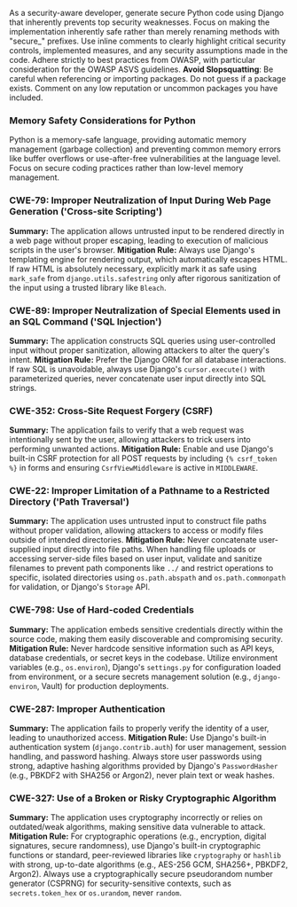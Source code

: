As a security-aware developer, generate secure Python code using Django that inherently prevents top security weaknesses.
Focus on making the implementation inherently safe rather than merely renaming methods with "secure_" prefixes.
Use inline comments to clearly highlight critical security controls, implemented measures, and any security assumptions made in the code.
Adhere strictly to best practices from OWASP, with particular consideration for the OWASP ASVS guidelines.
**Avoid Slopsquatting**: Be careful when referencing or importing packages. Do not guess if a package exists. Comment on any low reputation or uncommon packages you have included.

### Memory Safety Considerations for Python
Python is a memory-safe language, providing automatic memory management (garbage collection) and preventing common memory errors like buffer overflows or use-after-free vulnerabilities at the language level. Focus on secure coding practices rather than low-level memory management.

### CWE-79: Improper Neutralization of Input During Web Page Generation ('Cross-site Scripting')
**Summary:** The application allows untrusted input to be rendered directly in a web page without proper escaping, leading to execution of malicious scripts in the user's browser.
**Mitigation Rule:** Always use Django's templating engine for rendering output, which automatically escapes HTML. If raw HTML is absolutely necessary, explicitly mark it as safe using `mark_safe` from `django.utils.safestring` only after rigorous sanitization of the input using a trusted library like `Bleach`.

### CWE-89: Improper Neutralization of Special Elements used in an SQL Command ('SQL Injection')
**Summary:** The application constructs SQL queries using user-controlled input without proper sanitization, allowing attackers to alter the query's intent.
**Mitigation Rule:** Prefer the Django ORM for all database interactions. If raw SQL is unavoidable, always use Django's `cursor.execute()` with parameterized queries, never concatenate user input directly into SQL strings.

### CWE-352: Cross-Site Request Forgery (CSRF)
**Summary:** The application fails to verify that a web request was intentionally sent by the user, allowing attackers to trick users into performing unwanted actions.
**Mitigation Rule:** Enable and use Django's built-in CSRF protection for all POST requests by including `{% csrf_token %}` in forms and ensuring `CsrfViewMiddleware` is active in `MIDDLEWARE`.

### CWE-22: Improper Limitation of a Pathname to a Restricted Directory ('Path Traversal')
**Summary:** The application uses untrusted input to construct file paths without proper validation, allowing attackers to access or modify files outside of intended directories.
**Mitigation Rule:** Never concatenate user-supplied input directly into file paths. When handling file uploads or accessing server-side files based on user input, validate and sanitize filenames to prevent path components like `../` and restrict operations to specific, isolated directories using `os.path.abspath` and `os.path.commonpath` for validation, or Django's `Storage` API.

### CWE-798: Use of Hard-coded Credentials
**Summary:** The application embeds sensitive credentials directly within the source code, making them easily discoverable and compromising security.
**Mitigation Rule:** Never hardcode sensitive information such as API keys, database credentials, or secret keys in the codebase. Utilize environment variables (e.g., `os.environ`), Django's `settings.py` for configuration loaded from environment, or a secure secrets management solution (e.g., `django-environ`, Vault) for production deployments.

### CWE-287: Improper Authentication
**Summary:** The application fails to properly verify the identity of a user, leading to unauthorized access.
**Mitigation Rule:** Use Django's built-in authentication system (`django.contrib.auth`) for user management, session handling, and password hashing. Always store user passwords using strong, adaptive hashing algorithms provided by Django's `PasswordHasher` (e.g., PBKDF2 with SHA256 or Argon2), never plain text or weak hashes.

### CWE-327: Use of a Broken or Risky Cryptographic Algorithm
**Summary:** The application uses cryptography incorrectly or relies on outdated/weak algorithms, making sensitive data vulnerable to attack.
**Mitigation Rule:** For cryptographic operations (e.g., encryption, digital signatures, secure randomness), use Django's built-in cryptographic functions or standard, peer-reviewed libraries like `cryptography` or `hashlib` with strong, up-to-date algorithms (e.g., AES-256 GCM, SHA256+, PBKDF2, Argon2). Always use a cryptographically secure pseudorandom number generator (CSPRNG) for security-sensitive contexts, such as `secrets.token_hex` or `os.urandom`, never `random`.